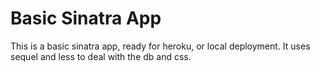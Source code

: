 # Basic Sinatra App

This is a basic sinatra app, ready for heroku, or local deployment. It uses sequel and less to deal with the db and css. 
